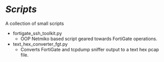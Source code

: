 # _Scripts_
A collection of small scripts

- fortigate_ssh_toolkit.py
  - OOP Netmiko based script geared towards FortiGate operations.
- text_hex_converter_fgt.py
  - Converts FortiGate and tcpdump sniffer output to a text hex pcap file.
